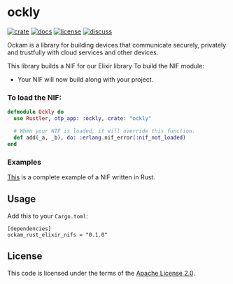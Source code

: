 # ockly

[![crate][crate-image]][crate-link]
[![docs][docs-image]][docs-link]
[![license][license-image]][license-link]
[![discuss][discuss-image]][discuss-link]

Ockam is a library for building devices that communicate securely, privately
and trustfully with cloud services and other devices.

This library builds a NIF for our Elixir library
To build the NIF module:

- Your NIF will now build along with your project.

### To load the NIF:

```elixir
defmodule Ockly do
  use Rustler, otp_app: :ockly, crate: "ockly"

  # When your NIF is loaded, it will override this function.
  def add(_a, _b), do: :erlang.nif_error(:nif_not_loaded)
end
```

### Examples

[This](https://github.com/rusterlium/NifIo) is a complete example of a NIF written in Rust.

## Usage

Add this to your `Cargo.toml`:

```
[dependencies]
ockam_rust_elixir_nifs = "0.1.0"
```

## License

This code is licensed under the terms of the [Apache License 2.0][license-link].

[main-ockam-crate-link]: https://crates.io/crates/ockam

[crate-image]: https://img.shields.io/crates/v/ockly.svg
[crate-link]: https://crates.io/crates/ockly

[docs-image]: https://docs.rs/ockly/badge.svg
[docs-link]: https://docs.rs/ockly

[license-image]: https://img.shields.io/badge/License-Apache%202.0-green.svg
[license-link]: https://github.com/build-trust/ockam/blob/HEAD/LICENSE

[discuss-image]: https://img.shields.io/badge/Discuss-Github%20Discussions-ff70b4.svg
[discuss-link]: https://github.com/build-trust/ockam/discussions
